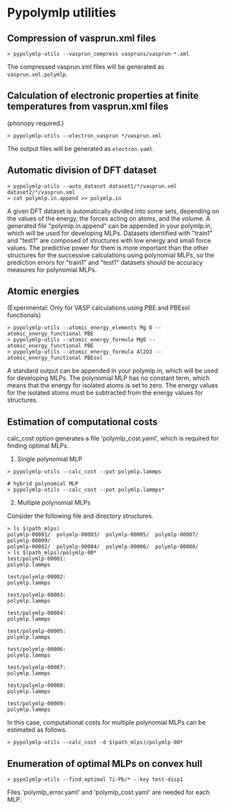 # Pypolymlp utilities

## Compression of vasprun.xml files

```
> pypolymlp-utils --vasprun_compress vaspruns/vasprun-*.xml
```
The compressed vasprun.xml files will be generated as `vasprun.xml.polymlp`.


## Calculation of electronic properties at finite temperatures from vasprun.xml files
(phonopy required.)
```
> pypolymlp-utils --electron_vasprun */vasprun.xml
```
The output files will be generated as `electron.yaml`.


## Automatic division of DFT dataset

```
> pypolymlp-utils --auto_dataset dataset1/*/vasprun.xml dataset2/*/vasprun.xml
> cat polymlp.in.append >> polymlp.in
```
A given DFT dataset is automatically divided into some sets, depending on the values of the energy, the forces acting on atoms, and the volume.
A generated file "polymlp.in.append" can be appended in your polymlp.in, which will be used for developing MLPs.
Datasets identified with "train1" and "test1" are composed of structures with low energy and small force values.
The predictive power for them is more important than the other structures for the successive calculations using polynomial MLPs, so the prediction errors for "train1" and "test1" datasets should be accuracy measures for polynomial MLPs.

## Atomic energies
(Experimental: Only for VASP calculations using PBE and PBEsol functionals)

```
> pypolymlp-utils --atomic_energy_elements Mg O --atomic_energy_functional PBE
> pypolymlp-utils --atomic_energy_formula MgO --atomic_energy_functional PBE
> pypolymlp-utils --atomic_energy_formula Al2O3 --atomic_energy_functional PBEsol
```

A standard output can be appended in your polymlp.in, which will be used for developing MLPs.
The polynomial MLP has no constant term, which means that the energy for isolated atoms is set to zero.
The energy values for the isolated atoms must be subtracted from the energy values for structures.

## Estimation of computational costs

calc_cost option generates a file 'polymlp_cost.yaml', which is required for finding optimal MLPs.

1. Single polynomial MLP

```
> pypolymlp-utils --calc_cost --pot polymlp.lammps

# hybrid polynomial MLP
> pypolymlp-utils --calc_cost --pot polymlp.lammps*
```

2. Multiple polynomial MLPs

Consider the following file and directory structures.
```shell
> ls $(path_mlps)
polymlp-00001/  polymlp-00003/  polymlp-00005/  polymlp-00007/  polymlp-00009/
polymlp-00002/  polymlp-00004/  polymlp-00006/  polymlp-00008/
> ls $(path_mlps)/polymlp-00*
test/polymlp-00001:
polymlp.lammps

test/polymlp-00002:
polymlp.lammps

test/polymlp-00003:
polymlp.lammps

test/polymlp-00004:
polymlp.lammps

test/polymlp-00005:
polymlp.lammps

test/polymlp-00006:
polymlp.lammps

test/polymlp-00007:
polymlp.lammps

test/polymlp-00008:
polymlp.lammps

test/polymlp-00009:
polymlp.lammps
```
In this case, computational costs for multiple polynomial MLPs can be estimated as follows.
```shell
> pypolymlp-utils --calc_cost -d $(path_mlps)/polymlp-00*
```

## Enumeration of optimal MLPs on convex hull

```
> pypolymlp-utils --find_optimal Ti-Pb/* --key test-disp1
```

Files 'polymlp_error.yaml' and 'polymlp_cost.yaml' are needed for each MLP.
